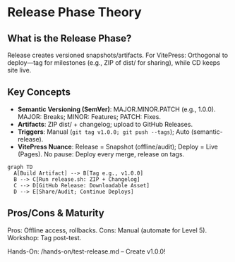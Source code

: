 # Release Phase Theory

## What is the Release Phase?
Release creates versioned snapshots/artifacts. For VitePress: Orthogonal to deploy—tag for milestones (e.g., ZIP of dist/ for sharing), while CD keeps site live.

## Key Concepts
- **Semantic Versioning (SemVer)**: MAJOR.MINOR.PATCH (e.g., 1.0.0). MAJOR: Breaks; MINOR: Features; PATCH: Fixes.
- **Artifacts**: ZIP dist/ + changelog; upload to GitHub Releases.
- **Triggers**: Manual (`git tag v1.0.0; git push --tags`); Auto (semantic-release).
- **VitePress Nuance**: Release = Snapshot (offline/audit); Deploy = Live (Pages). No pause: Deploy every merge, release on tags.

```mermaid
graph TD
  A[Build Artifact] --> B[Tag e.g., v1.0.0]
  B --> C[Run release.sh: ZIP + Changelog]
  C --> D[GitHub Release: Downloadable Asset]
  D --> E[Share/Audit; Continue Deploys]
```

## Pros/Cons & Maturity
Pros: Offline access, rollbacks. Cons: Manual (automate for Level 5). Workshop: Tag post-test.

Hands-On: /hands-on/test-release.md – Create v1.0.0!
